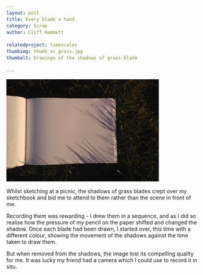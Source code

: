 ```yaml
---
layout: post
title: Every blade a hand 
category: Scrap
author: Cliff Hammett

relatedproject: timescales
thumbimg: thumb_sc_grass.jpg
thumbalt: Drawings of the shadows of grass blade

---
```

![Drawings of the shadows of grass blades](/resources/img/scrap_grass.jpg)

Whilst sketching at a picnic, the shadows of grass blades crept over my sketchbook and bid me to attend to them rather than the scene in front of me.

Recording them was rewarding - I drew them in a sequence, and as I did so realise how the pressure of my pencil on the paper shifted and changed the shadow. Once each blade had been drawn, I started over, this time with a different colour, showing the movement of the shadows against the time taken to draw them.

But when removed from the shadows, the image lost its compelling quality for me. It was lucky my friend had a camera which I could use to record it in situ.

